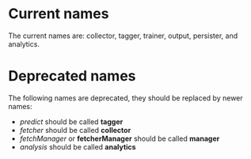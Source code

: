 # Current names

The current names are: collector, tagger, trainer, output, persister, and analytics.

# Deprecated names

The following names are deprecated, they should be replaced by newer names:

* _predict_ should be called **tagger**
* _fetcher_ should be called **collector**
* _fetchManager_ or **fetcherManager** should be called **manager**
* _analysis_ should be called **analytics**